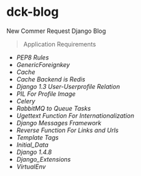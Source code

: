 dck-blog
========

New Commer Request Django Blog

>Application Requirements

* *PEP8 Rules*
* *GenericForeignkey*
* *Cache*
* *Cache Backend is Redis*
* *Django 1.3 User-Userprofile Relation*
* *PIL For Profile Image*
* *Celery*
* *RabbitMQ to Queue Tasks*
* *Ugettext Function For Internationalization*
* *Django Messages Framework*
* *Reverse Function For Links and Urls*
* *Template Tags*
* *Initial_Data*
* *Django 1.4.8*
* *Django_Extensions*
* *VirtualEnv*

